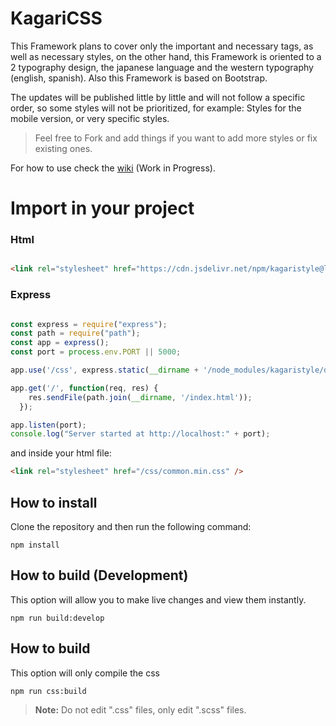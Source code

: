 # KagariCSS

This Framework plans to cover only the important and necessary tags, as well as necessary styles, on the other hand, this Framework is oriented to a 2 typography design, the japanese language and the western typography (english, spanish). Also this Framework is based on Bootstrap.

The updates will be published little by little and will not follow a specific order, so some styles will not be prioritized, for example: Styles for the mobile version, or very specific styles.

> Feel free to Fork and add things if you want to add more styles or fix existing ones.

For how to use check the [wiki](https://kagaricssdoc.netlify.app/docs/intro) (Work in Progress).

# Import in your project

### Html
```html

<link rel="stylesheet" href="https://cdn.jsdelivr.net/npm/kagaristyle@latest/dist/css/common.min.css">

```
### Express
```js

const express = require("express");
const path = require("path");
const app = express();
const port = process.env.PORT || 5000;

app.use('/css', express.static(__dirname + '/node_modules/kagaristyle/dist/css'));

app.get('/', function(req, res) {
    res.sendFile(path.join(__dirname, '/index.html'));
  });

app.listen(port);
console.log("Server started at http://localhost:" + port);

```
and inside your html file:

```html
<link rel="stylesheet" href="/css/common.min.css" />
```


## How to install

Clone the repository and then run the following command:

```
npm install
```

## How to build (Development)

This option will allow you to make live changes and view them instantly.

```
npm run build:develop
```

## How to build

This option will only compile the css 

```
npm run css:build
```


> **Note:** Do not edit ".css" files, only edit ".scss" files.